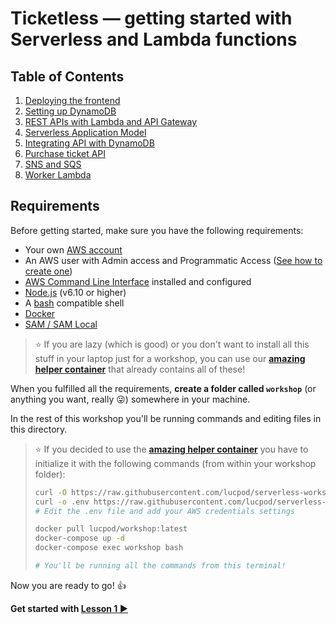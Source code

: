 # Ticketless — getting started with Serverless and Lambda functions


## Table of Contents

 1. [Deploying the frontend](01-deploying-frontend)
 2. [Setting up DynamoDB](02-setting-up-dynamodb)
 3. [REST APIs with Lambda and API Gateway](03-apis-lambda)
 4. [Serverless Application Model](04-serverless-application-model)
 5. [Integrating API with DynamoDB](05-api-with-dynamodb)
 6. [Purchase ticket API](06-purchase-ticket-api)
 7. [SNS and SQS](07-sns-and-sqs)
 8. [Worker Lambda](08-worker-lambda)


## Requirements

Before getting started, make sure you have the following requirements:

 - Your own [AWS account](https://aws.amazon.com/free)
 - An AWS user with Admin access and Programmatic Access ([See how to create one](/lessons/extra/CREATE_AWS_USER.md))
 - [AWS Command Line Interface](https://aws.amazon.com/cli) installed and configured
 - [Node.js](https://nodejs.org) (v6.10 or higher)
 - A [bash](https://www.gnu.org/software/bash) compatible shell
 - [Docker](https://www.docker.com/)
 - [SAM / SAM Local](https://github.com/awslabs/aws-sam-local)

> ⭐️ If you are lazy (which is good) or you don't want to install all this stuff in your laptop just for a workshop, you can use our [**amazing helper container**](https://github.com/lucpod/serverless-workshop-helper-container) that already contains all of these!

When you fulfilled all the requirements, **create a folder called `workshop`** (or anything you want, really 😜) somewhere in your machine.

In the rest of this workshop you'll be running commands and editing files in this directory.

> ⭐️ If you decided to use the [**amazing helper container**](https://github.com/lucpod/serverless-workshop-helper-container) you have to initialize it with the following commands (from within your workshop folder):
> ```bash
> curl -O https://raw.githubusercontent.com/lucpod/serverless-workshop-helper-container/master/docker-compose.yml
> curl -o .env https://raw.githubusercontent.com/lucpod/serverless-workshop-helper-container/master/.env~SAMPLE
> # Edit the .env file and add your AWS credentials settings
>
> docker pull lucpod/workshop:latest
> docker-compose up -d
> docker-compose exec workshop bash
>
> # You'll be running all the commands from this terminal!
> ```

Now you are ready to go! 👍

**Get started with [Lesson 1 ▶︎](/lessons/01-deploying-frontend)**
